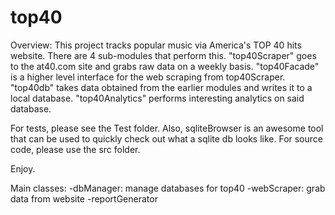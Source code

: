 # top40

Overview:
This project tracks popular music via America's TOP 40 hits website.
There are 4 sub-modules that perform this.
"top40Scraper" goes to the at40.com site and grabs raw data on a weekly basis.
"top40Facade" is a higher level interface for the web scraping from top40Scraper. "top40db" takes data obtained from the earlier modules and writes it to a local database. "top40Analytics" performs interesting analytics on said database.

For tests, please see the Test folder.
Also, sqliteBrowser is an awesome tool that can be used to quickly check out what a sqlite db looks like.
For source code, please use the src folder.

Enjoy.

Main classes:
-dbManager: manage databases for top40
-webScraper: grab data from website
-reportGenerator
